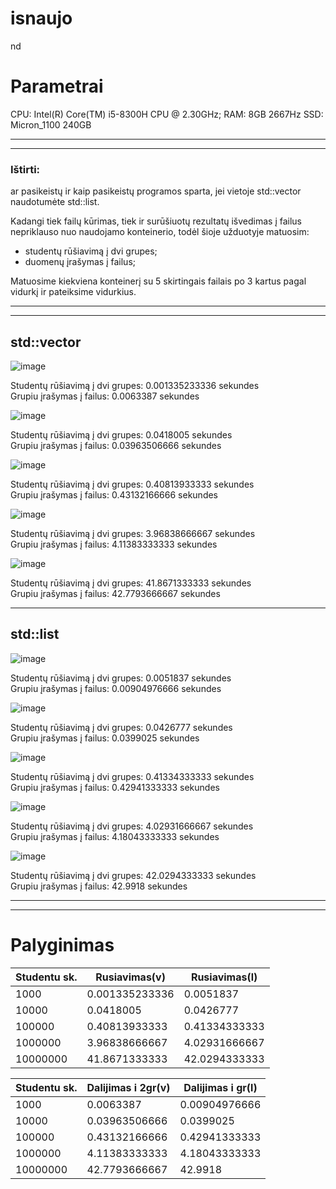 # isnaujo
nd
# Parametrai
CPU: Intel(R) Core(TM) i5-8300H CPU @ 2.30GHz;
RAM: 8GB 2667Hz
SSD: Micron_1100 240GB
****
****

### Ištirti:
ar pasikeistų ir kaip pasikeistų programos sparta, jei vietoje std::vector<Studentai> naudotumėte std::list<Studentai>.

Kadangi tiek failų kūrimas, tiek ir surūšiuotų rezultatų išvedimas į failus nepriklauso nuo naudojamo konteinerio, todėl šioje užduotyje matuosim:

* studentų rūšiavimą į dvi grupes;
* duomenų įrašymas į failus;

Matuosime kiekviena konteinerį su 5 skirtingais failais po 3 kartus pagal vidurkį ir pateiksime vidurkius.
****
****

## std::vector

![image](https://github.com/GabijaF/isnaujo/assets/145053488/ae041291-22f2-4c57-aadf-743f88352f88)

Studentų rūšiavimą į dvi grupes: 0.001335233336 sekundes <br>
Grupiu įrašymas į failus: 0.0063387 sekundes

![image](https://github.com/GabijaF/isnaujo/assets/145053488/5f0e53a0-27b0-4cd8-b0e8-5794c7469ba0)

Studentų rūšiavimą į dvi grupes: 0.0418005 sekundes <br>
Grupiu įrašymas į failus: 0.03963506666 sekundes

![image](https://github.com/GabijaF/isnaujo/assets/145053488/34585652-e1bb-4ff7-82a8-5b7303aa7f48)

Studentų rūšiavimą į dvi grupes: 0.40813933333 sekundes <br>
Grupiu įrašymas į failus: 0.43132166666 sekundes

![image](https://github.com/GabijaF/isnaujo/assets/145053488/1cf892c4-9062-4726-a8ce-4ad40e2e6ef8)

Studentų rūšiavimą į dvi grupes: 3.96838666667 sekundes <br>
Grupiu įrašymas į failus: 4.11383333333 sekundes

![image](https://github.com/GabijaF/isnaujo/assets/145053488/58a82b59-2c45-4f4d-b383-cdba6638bcb9)


Studentų rūšiavimą į dvi grupes: 41.8671333333 sekundes <br>
Grupiu įrašymas į failus: 42.7793666667 sekundes
****


## std::list

![image](https://github.com/GabijaF/isnaujo/assets/145053488/813bdc28-7693-426a-a244-991b3128ed27)

Studentų rūšiavimą į dvi grupes: 0.0051837 sekundes <br>
Grupiu įrašymas į failus: 0.00904976666 sekundes

![image](https://github.com/GabijaF/isnaujo/assets/145053488/c3da2164-c7ab-4678-b445-a332b6fd8dac)

Studentų rūšiavimą į dvi grupes: 0.0426777 sekundes <br>
Grupiu įrašymas į failus: 0.0399025 sekundes

![image](https://github.com/GabijaF/isnaujo/assets/145053488/f197c1d4-3e1e-4ccd-9ebe-a56f9eba0c62)

Studentų rūšiavimą į dvi grupes: 0.41334333333 sekundes <br>
Grupiu įrašymas į failus: 0.42941333333 sekundes

![image](https://github.com/GabijaF/isnaujo/assets/145053488/df332625-d459-43ed-a05a-f0e233be216f)

Studentų rūšiavimą į dvi grupes: 4.02931666667 sekundes <br>
Grupiu įrašymas į failus: 4.18043333333 sekundes

![image](https://github.com/GabijaF/isnaujo/assets/145053488/f3f24168-310f-4e58-a2e2-4043458e36c0)

Studentų rūšiavimą į dvi grupes: 42.0294333333 sekundes <br>
Grupiu įrašymas į failus: 42.9918 sekundes
****
****

# Palyginimas

| Studentu sk.  | Rusiavimas(v) | Rusiavimas(l)|
| ------------- | ------------- | ------------- |
| 1000  | 0.001335233336 | 0.0051837 |
| 10000  | 0.0418005  | 0.0426777 |
| 100000 | 0.40813933333 | 0.41334333333 |
| 1000000 | 3.96838666667 | 4.02931666667 |
| 10000000 | 41.8671333333 | 42.0294333333 |


| Studentu sk.  | Dalijimas i 2gr(v) | Dalijimas i gr(l)|
| ------------- | ------------- | ------------- |
| 1000  | 0.0063387 | 0.00904976666 |
| 10000  | 0.03963506666  | 0.0399025 |
| 100000 | 0.43132166666 | 0.42941333333 |
| 1000000 | 4.11383333333 | 4.18043333333 |
| 10000000 | 42.7793666667 | 42.9918 |
